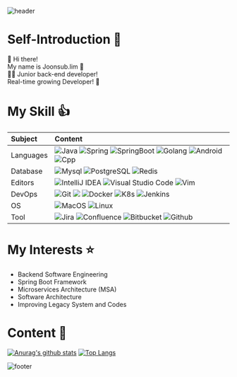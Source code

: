 ![header](https://capsule-render.vercel.app/api?type=waving&color=gradient&height=180&text=joonsub.lim&fontSize=45&section=header)

# Self-Introduction 🐥

🙌 Hi there!  
My name is Joonsub.lim 👋  
🧑‍💻 Junior back-end developer!  
Real-time growing Developer! 👻  

# My Skill 👍

| Subject | Content |
|:---|:---|
| Languages | ![Java](https://img.shields.io/badge/Java-007396?style=flat-square&logo=Java&logoColor=white) ![Spring](https://img.shields.io/badge/Spring-6DB33F?style=flat-square&logo=Spring&logoColor=white) ![SpringBoot](https://img.shields.io/badge/SpringBoot-6DB33F?style=flat-square&logo=SpringBoot&logoColor=white) ![Golang](https://img.shields.io/badge/-Go-00ADD8?style=flat-square&logo=go&logoColor=white) ![Android](https://img.shields.io/badge/Android-3DDC84?style=flat-square&logo=Android&logoColor=white) ![Cpp](https://img.shields.io/badge/-C++-00599C?style=flat-square&logo=C%2B%2B&logoColor=white) |
| Database | ![Mysql](https://img.shields.io/badge/-MySQL-005C84?style=flat-square&logo=mysql&logoColor=white) ![PostgreSQL](https://img.shields.io/badge/-PostgreSQL-316192?style=flat-square&logo=postgresql&logoColor=white) ![Redis](https://img.shields.io/badge/redis-%23DD0031.svg?style=flat-square&logo=redis&logoColor=white) |
| Editors | ![IntelliJ IDEA](https://img.shields.io/badge/IntelliJIDEA-000000.svg?style=flat-square&logo=intellij-idea&logoColor=white) ![Visual Studio Code](https://img.shields.io/badge/-Visual%20Studio%20Code-0078d7.svg?style=flat-square&logo=visual-studio-code&logoColor=white) ![Vim](https://img.shields.io/badge/-VIM-2311AB00.svg?&style=flat-square&logo=vim&logoColor=white) |
| DevOps | ![Git](https://img.shields.io/badge/Git-181717?style=flat-square&logo=Git&logoColor=white) <img src="https://img.shields.io/badge/Amazon AWS-FF9900?style=flat-square&logo=Amazon AWS&logoColor=white"/> ![Docker](https://img.shields.io/badge/-Docker-2CA5E0?style=flat-square&logo=docker&logoColor=white) ![K8s](https://img.shields.io/badge/-kubernetes-326ce5.svg?&style=flat-square&logo=kubernetes&logoColor=white) ![Jenkins](https://img.shields.io/badge/Jenkins-D24939?style=flat-square&logo=Jenkins&logoColor=white) |
| OS | ![MacOS](https://img.shields.io/badge/-mac%20os-000000?style=flat-square&logo=apple&logoColor=white) ![Linux](https://img.shields.io/badge/-Linux-FCC624?style=flat-square&logo=linux&logoColor=black) |
| Tool | ![Jira](https://img.shields.io/badge/jira-%230A0FFF.svg?style=flat-square&logo=jira&logoColor=white)	![Confluence](https://img.shields.io/badge/confluence-%23172BF4.svg?style=flat-square&logo=confluence&logoColor=white) ![Bitbucket](https://img.shields.io/badge/bitbucket-%230047B3.svg?style=flat-square&logo=bitbucket&logoColor=white) ![Github](http://img.shields.io/badge/-Github-181717?style=flat-square&logo=Github&logoColor=white) |

# My Interests ⭐

* Backend Software Engineering
* Spring Boot Framework
* Microservices Architecture (MSA)
* Software Architecture
* Improving Legacy System and Codes

# Content 📘

[![Anurag's github stats](https://github-readme-stats.vercel.app/api?username=tear94fall&show_icons=true)](https://github.com/tear94fall)
[![Top Langs](https://github-readme-stats.vercel.app/api/top-langs/?username=tear94fall&hide=css,html,hack,Makefile&layout=compact&langs_count=8)](https://github.com/tear94fall/github-readme-stats)

![footer](https://capsule-render.vercel.app/api?type=waving&color=gradient&height=180&section=footer)
<!--
**tear94fall/tear94fall** is a ✨ _special_ ✨ repository because its `README.md` (this file) appears on your GitHub profile.

Here are some ideas to get you started:

- 🔭 I’m currently working on ...
- 🌱 I’m currently learning ...
- 👯 I’m looking to collaborate on ...
- 🤔 I’m looking for help with ...
- 💬 Ask me about ...
- 📫 How to reach me: ...
- 😄 Pronouns: ...
- ⚡ Fun fact: ...
-->

